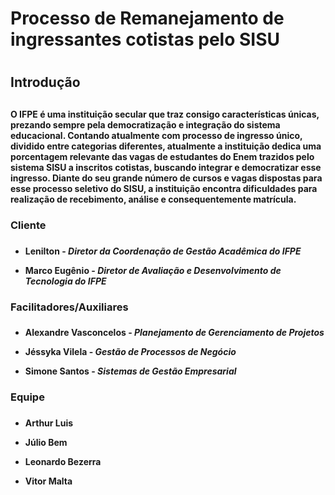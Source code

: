 <h1>Processo de Remanejamento de ingressantes cotistas pelo SISU<h1>
<h2> Introdução <h2>
<h4>O IFPE é uma instituição secular que traz consigo características únicas, prezando sempre pela democratização e integração do sistema educacional. Contando atualmente com processo de ingresso único, dividido entre categorias diferentes, atualmente a instituição dedica uma porcentagem relevante das vagas de estudantes do Enem trazidos pelo sistema SISU a inscritos cotistas, buscando integrar e democratizar esse ingresso. Diante do seu grande número de cursos e vagas dispostas para esse processo seletivo do SISU, a instituição encontra dificuldades para realização de recebimento, análise e consequentemente matrícula.<h4>

<h3> Cliente <h3>
   <h4>

   - Lenilton - *Diretor da Coordenação de Gestão Acadêmica do IFPE*
   
   - Marco Eugênio - *Diretor de Avaliação e Desenvolvimento de Tecnologia do IFPE*
  <h4>
     
<h3> Facilitadores/Auxiliares <h3>
    <h4>

  - Alexandre Vasconcelos - *Planejamento de Gerenciamento de Projetos*
   
  - Jéssyka Vilela - *Gestão de Processos de Negócio*
   
  - Simone Santos - *Sistemas de Gestão Empresarial*
   <h4>
      
<h3> Equipe <h3>
    <h4>

   - Arthur Luis
   
   - Júlio Bem
   
   - Leonardo Bezerra
   
   - Vitor Malta
   <h4>
